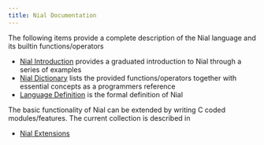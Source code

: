 ```yaml
---
title: Nial Documentation
---
```


The following items provide a complete description of the Nial language and its builtin functions/operators

- [Nial Introduction](intro/index.md) provides a graduated introduction to Nial through a series of examples
- [Nial Dictionary](NialDictionary.html) lists the provided functions/operators together with essential concepts as a programmers reference
- [Language Definition](LanguageDefinition.md) is the formal definition of Nial

The basic functionality of Nial can be extended by writing C coded modules/features. The current collection is described in

- [Nial Extensions](NialExtensions.md)






